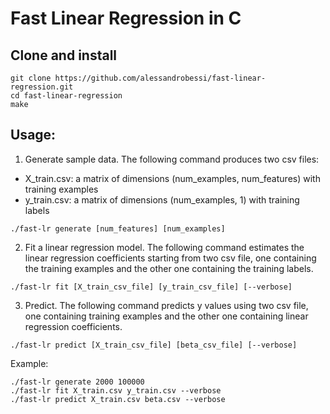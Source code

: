 # Fast Linear Regression in C

## Clone and install
```
git clone https://github.com/alessandrobessi/fast-linear-regression.git
cd fast-linear-regression
make
```

## Usage:
1) Generate sample data. The following command produces two csv files: 
- X_train.csv: a matrix of dimensions (num_examples, num_features) with training examples
- y_train.csv: a matrix of dimensions (num_examples, 1) with training labels
```
./fast-lr generate [num_features] [num_examples]
```


2) Fit a linear regression model. The following command estimates the linear regression coefficients starting from two csv file, one containing the training examples and the other one containing the training labels.
```
./fast-lr fit [X_train_csv_file] [y_train_csv_file] [--verbose]
```

3) Predict. The following command predicts y values using two csv file, one containing training examples and the other one containing linear regression coefficients.
```
./fast-lr predict [X_train_csv_file] [beta_csv_file] [--verbose]
```

Example:
```
./fast-lr generate 2000 100000
./fast-lr fit X_train.csv y_train.csv --verbose
./fast-lr predict X_train.csv beta.csv --verbose
```
